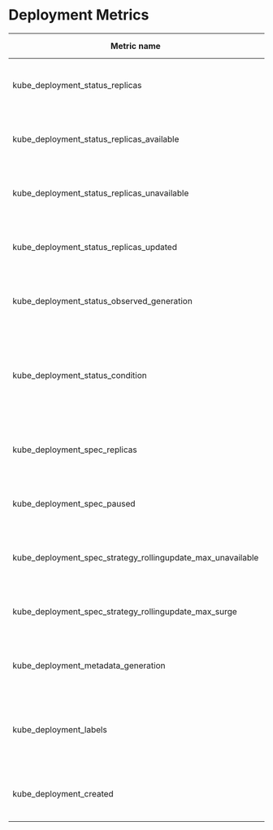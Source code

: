 # Deployment Metrics

| Metric name| Metric type | Labels/tags | Status |
| ---------- | ----------- | ----------- | ----------- |
| kube_deployment_status_replicas | Gauge | `deployment`=&lt;deployment-name&gt; <br> `namespace`=&lt;deployment-namespace&gt; | STABLE |
| kube_deployment_status_replicas_available | Gauge | `deployment`=&lt;deployment-name&gt; <br> `namespace`=&lt;deployment-namespace&gt; | STABLE |
| kube_deployment_status_replicas_unavailable | Gauge | `deployment`=&lt;deployment-name&gt; <br> `namespace`=&lt;deployment-namespace&gt; | STABLE |
| kube_deployment_status_replicas_updated | Gauge | `deployment`=&lt;deployment-name&gt; <br> `namespace`=&lt;deployment-namespace&gt; | STABLE |
| kube_deployment_status_observed_generation | Gauge | `deployment`=&lt;deployment-name&gt; <br> `namespace`=&lt;deployment-namespace&gt; | STABLE |
| kube_deployment_status_condition | Gauge | `deployment`=&lt;deployment-name&gt; <br> `namespace`=&lt;deployment-namespace&gt; <br> `condition`=&lt;deployment-condition&gt; <br> `status`=&lt;true\|false\|unknown&gt; | STABLE |
| kube_deployment_spec_replicas | Gauge | `deployment`=&lt;deployment-name&gt; <br> `namespace`=&lt;deployment-namespace&gt; | STABLE |
| kube_deployment_spec_paused | Gauge | `deployment`=&lt;deployment-name&gt; <br> `namespace`=&lt;deployment-namespace&gt; | STABLE |
| kube_deployment_spec_strategy_rollingupdate_max_unavailable | Gauge | `deployment`=&lt;deployment-name&gt; <br> `namespace`=&lt;deployment-namespace&gt; | STABLE |
| kube_deployment_spec_strategy_rollingupdate_max_surge | Gauge | `deployment`=&lt;deployment-name&gt; <br> `namespace`=&lt;deployment-namespace&gt; | STABLE |
| kube_deployment_metadata_generation | Gauge | `deployment`=&lt;deployment-name&gt; <br> `namespace`=&lt;deployment-namespace&gt; | STABLE |
| kube_deployment_labels | Gauge | `deployment`=&lt;deployment-name&gt; <br> `namespace`=&lt;deployment-namespace&gt; <br> `label_DEPLOYMENT_LABEL`=&lt;DEPLOYMENT_LABEL&gt; | STABLE |
| kube_deployment_created | Gauge | `deployment`=&lt;deployment-name&gt; <br> `namespace`=&lt;deployment-namespace&gt; | STABLE |

